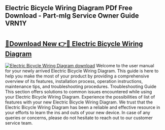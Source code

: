 ## Electric Bicycle Wiring Diagram PDf Free Download - Part-mIg Service Owner Guide VRN1Y

# <h2><a href="http://dfj3r1e.blite.top/?on=Electric+Bicycle+Wiring+Diagram">🔗Download New 👉🔴 Electric Bicycle Wiring Diagram</a></h2>

[![Electric Bicycle Wiring Diagram download](https://i.imgur.com/lujVjoI.png)](http://dfj3r1e.blite.top/?on=Electric+Bicycle+Wiring+Diagram)
Welcome to the user manual for your newly arrived Electric Bicycle Wiring Diagram. This guide is here to help you make the most of your product by providing a comprehensive overview of its features, installation process, operation instructions, maintenance tips, and troubleshooting procedures. Troubleshooting Guide This section offers solutions to common issues encountered while using your Electric Bicycle Wiring Diagram. Experience the possibilities of list of features with your new Electric Bicycle Wiring Diagram. We trust that the Electric Bicycle Wiring Diagram has been a reliable and effective resource in your efforts to learn the ins and outs of your new device. In case of any queries or concerns, please do not hesitate to reach out to our customer service team.
